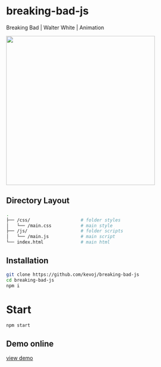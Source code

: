 # breaking-bad-js

Breaking Bad | Walter White | Animation

<img src="https://image.ibb.co/dSESo5/Screenshot_at_2017_04_08_16_43_40.png" width="400">

## Directory Layout

```bash
.
├── /css/                   # folder styles
│   └── /main.css           # main style
├── /js/                    # folder scripts
│   └── /main.js            # main script
└── index.html              # main html
```

## Installation

```bash
git clone https://github.com/kevoj/breaking-bad-js
cd breaking-bad-js
npm i
```

# Start

`npm start`

## Demo online

[view demo](http://codepen.io/kevoj/pen/BWgvOj)
